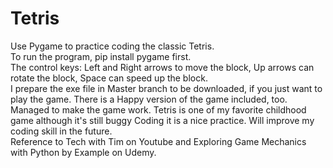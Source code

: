# Tetris
Use Pygame to practice coding the classic Tetris.   
To run the program, pip install pygame first.   
The control keys: Left and Right arrows to move the block, Up arrows can rotate the block, Space can speed up the block.   
I prepare the exe file in Master branch to be downloaded, if you just want to play the game. There is a Happy version of the game included, too.   
Managed to make the game work. Tetris is one of my favorite childhood game although it's still buggy Coding it is a nice practice. Will improve my coding skill in the future.   
Reference to Tech with Tim on Youtube and Exploring Game Mechanics with Python by Example on Udemy.
